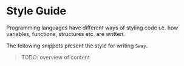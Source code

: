 # Style Guide

Programming languages have different ways of styling code i.e. how variables, functions, structures etc. are written.

The following snippets present the style for writing `Sway`.

> TODO: overview of content
